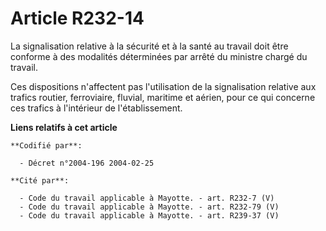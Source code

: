 # Article R232-14

La signalisation relative à la sécurité et à la santé au travail doit être conforme à des modalités déterminées par arrêté du
ministre chargé du travail.

Ces dispositions n'affectent pas l'utilisation de la signalisation relative aux trafics routier, ferroviaire, fluvial,
maritime et aérien, pour ce qui concerne ces trafics à l'intérieur de l'établissement.

**Liens relatifs à cet article**

	**Codifié par**:

	  - Décret n°2004-196 2004-02-25

	**Cité par**:

	  - Code du travail applicable à Mayotte. - art. R232-7 (V)
	  - Code du travail applicable à Mayotte. - art. R232-79 (V)
	  - Code du travail applicable à Mayotte. - art. R239-37 (V)
